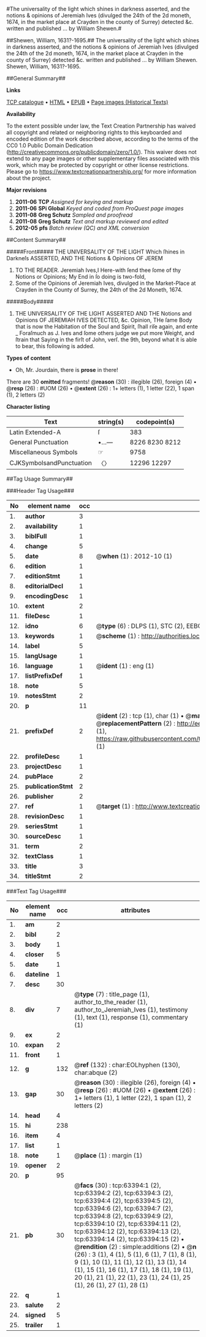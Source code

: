 #The universality of the light which shines in darkness asserted, and the notions & opinions of Jeremiah Ives (divulged the 24th of the 2d moneth, 1674, in the market place at Crayden in the county of Surrey) detected &c. written and published ... by William Shewen.#

##Shewen, William, 1631?-1695.##
The universality of the light which shines in darkness asserted, and the notions & opinions of Jeremiah Ives (divulged the 24th of the 2d moneth, 1674, in the market place at Crayden in the county of Surrey) detected &c. written and published ... by William Shewen.
Shewen, William, 1631?-1695.

##General Summary##

**Links**

[TCP catalogue](http://www.ota.ox.ac.uk/tcp/)  • 
[HTML](http://tei.it.ox.ac.uk/tcp/Texts-HTML/free/A59/A59956.html)  • 
[EPUB](http://tei.it.ox.ac.uk/tcp/Texts-EPUB/free/A59/A59956.epub) • 
[Page images (Historical Texts)](https://historicaltexts.jisc.ac.uk/eebo-12568018e)

**Availability**

To the extent possible under law, the Text Creation Partnership has waived all copyright and related or neighboring rights to this keyboarded and encoded edition of the work described above, according to the terms of the CC0 1.0 Public Domain Dedication (http://creativecommons.org/publicdomain/zero/1.0/). This waiver does not extend to any page images or other supplementary files associated with this work, which may be protected by copyright or other license restrictions. Please go to https://www.textcreationpartnership.org/ for more information about the project.

**Major revisions**

1. __2011-06__ __TCP__ *Assigned for keying and markup*
1. __2011-06__ __SPi Global__ *Keyed and coded from ProQuest page images*
1. __2011-08__ __Greg Schutz__ *Sampled and proofread*
1. __2011-08__ __Greg Schutz__ *Text and markup reviewed and edited*
1. __2012-05__ __pfs__ *Batch review (QC) and XML conversion*

##Content Summary##

#####Front#####
THE UNIVERSALITY OF THE LIGHT Which ſhines in Darkneſs ASSERTED, AND THE Notions & Opinions OF JEREM
1. TO THE READER.
Jeremiah Ives,I Here-with ſend thee ſome of thy Notions or Opinions; My End in ſo doing is two-fold,
1. Some of the Opinions of Jeremiah Ives, divulged in the Market-Place at Crayden in the County of Surrey, the 24th of the 2d Moneth, 1674.

#####Body#####

1. THE UNIVERSALITY OF THE LIGHT ASSERTED AND THE Notions and Opinions OF JEREMIAH IVES DETECTED, &c.
Opinion, THe ſame Body that is now the Habitation of the Soul and Spirit, ſhall riſe again, and ente
    _ Foraſmuch as J. Ives and ſome others judge we put more Weight, and ſtrain that Saying in the firſt of John, verſ. the 9th, beyond what it is able to bear, this following is added.

**Types of content**

  * Oh, Mr. Jourdain, there is **prose** in there!

There are 30 **omitted** fragments! 
 @__reason__ (30) : illegible (26), foreign (4)  •  @__resp__ (26) : #UOM (26)  •  @__extent__ (26) : 1+ letters (1), 1 letter (22), 1 span (1), 2 letters (2)

**Character listing**


|Text|string(s)|codepoint(s)|
|---|---|---|
|Latin Extended-A|ſ|383|
|General Punctuation|•…—|8226 8230 8212|
|Miscellaneous Symbols|☞|9758|
|CJKSymbolsandPunctuation|〈〉|12296 12297|

##Tag Usage Summary##

###Header Tag Usage###

|No|element name|occ|attributes|
|---|---|---|---|
|1.|__author__|3||
|2.|__availability__|1||
|3.|__biblFull__|1||
|4.|__change__|5||
|5.|__date__|8| @__when__ (1) : 2012-10 (1)|
|6.|__edition__|1||
|7.|__editionStmt__|1||
|8.|__editorialDecl__|1||
|9.|__encodingDesc__|1||
|10.|__extent__|2||
|11.|__fileDesc__|1||
|12.|__idno__|6| @__type__ (6) : DLPS (1), STC (2), EEBO-CITATION (1), OCLC (1), VID (1)|
|13.|__keywords__|1| @__scheme__ (1) : http://authorities.loc.gov/ (1)|
|14.|__label__|5||
|15.|__langUsage__|1||
|16.|__language__|1| @__ident__ (1) : eng (1)|
|17.|__listPrefixDef__|1||
|18.|__note__|5||
|19.|__notesStmt__|2||
|20.|__p__|11||
|21.|__prefixDef__|2| @__ident__ (2) : tcp (1), char (1)  •  @__matchPattern__ (2) : ([0-9\-]+):([0-9IVX]+) (1), (.+) (1)  •  @__replacementPattern__ (2) : http://eebo.chadwyck.com/downloadtiff?vid=$1&page=$2 (1), https://raw.githubusercontent.com/textcreationpartnership/Texts/master/tcpchars.xml#$1 (1)|
|22.|__profileDesc__|1||
|23.|__projectDesc__|1||
|24.|__pubPlace__|2||
|25.|__publicationStmt__|2||
|26.|__publisher__|2||
|27.|__ref__|1| @__target__ (1) : http://www.textcreationpartnership.org/docs/. (1)|
|28.|__revisionDesc__|1||
|29.|__seriesStmt__|1||
|30.|__sourceDesc__|1||
|31.|__term__|2||
|32.|__textClass__|1||
|33.|__title__|3||
|34.|__titleStmt__|2||


###Text Tag Usage###

|No|element name|occ|attributes|
|---|---|---|---|
|1.|__am__|2||
|2.|__bibl__|2||
|3.|__body__|1||
|4.|__closer__|5||
|5.|__date__|1||
|6.|__dateline__|1||
|7.|__desc__|30||
|8.|__div__|7| @__type__ (7) : title_page (1), author_to_the_reader (1), author_to_Jeremiah_Ives (1), testimony (1), text (1), response (1), commentary (1)|
|9.|__ex__|2||
|10.|__expan__|2||
|11.|__front__|1||
|12.|__g__|132| @__ref__ (132) : char:EOLhyphen (130), char:abque (2)|
|13.|__gap__|30| @__reason__ (30) : illegible (26), foreign (4)  •  @__resp__ (26) : #UOM (26)  •  @__extent__ (26) : 1+ letters (1), 1 letter (22), 1 span (1), 2 letters (2)|
|14.|__head__|4||
|15.|__hi__|238||
|16.|__item__|4||
|17.|__list__|1||
|18.|__note__|1| @__place__ (1) : margin (1)|
|19.|__opener__|2||
|20.|__p__|95||
|21.|__pb__|30| @__facs__ (30) : tcp:63394:1 (2), tcp:63394:2 (2), tcp:63394:3 (2), tcp:63394:4 (2), tcp:63394:5 (2), tcp:63394:6 (2), tcp:63394:7 (2), tcp:63394:8 (2), tcp:63394:9 (2), tcp:63394:10 (2), tcp:63394:11 (2), tcp:63394:12 (2), tcp:63394:13 (2), tcp:63394:14 (2), tcp:63394:15 (2)  •  @__rendition__ (2) : simple:additions (2)  •  @__n__ (26) : 3 (1), 4 (1), 5 (1), 6 (1), 7 (1), 8 (1), 9 (1), 10 (1), 11 (1), 12 (1), 13 (1), 14 (1), 15 (1), 16 (1), 17 (1), 18 (1), 19 (1), 20 (1), 21 (1), 22 (1), 23 (1), 24 (1), 25 (1), 26 (1), 27 (1), 28 (1)|
|22.|__q__|1||
|23.|__salute__|2||
|24.|__signed__|5||
|25.|__trailer__|1||
